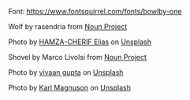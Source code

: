 Font:
https://www.fontsquirrel.com/fonts/bowlby-one

Wolf by rasendria from <a href="https://thenounproject.com/browse/icons/term/wolf/" target="_blank" title="Wolf Icons">Noun Project</a> 

Photo by <a href="https://unsplash.com/@ehmz?utm_source=unsplash&utm_medium=referral&utm_content=creditCopyText">HAMZA-CHERIF Elias</a> on <a href="https://unsplash.com/photos/-SVW5wqvaHI?utm_source=unsplash&utm_medium=referral&utm_content=creditCopyText">Unsplash</a>

Shovel by Marco Livolsi from <a href="https://thenounproject.com/browse/icons/term/shovel/" target="_blank" title="Shovel Icons">Noun Project</a> 

Photo by <a href="https://unsplash.com/@vivaangupta?utm_source=unsplash&utm_medium=referral&utm_content=creditCopyText">vivaan gupta</a> on <a href="https://unsplash.com/photos/8U1P1iO1rAQ?utm_source=unsplash&utm_medium=referral&utm_content=creditCopyText">Unsplash</a>
  
Photo by <a href="https://unsplash.com/@kmagnuson?utm_source=unsplash&utm_medium=referral&utm_content=creditCopyText">Karl Magnuson</a> on <a href="https://unsplash.com/photos/MvxMvPO3S1M?utm_source=unsplash&utm_medium=referral&utm_content=creditCopyText">Unsplash</a>
  
